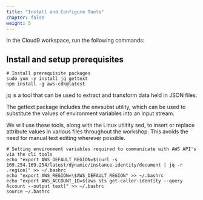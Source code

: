 ```yaml
---
title: "Install and Configure Tools"
chapter: false
weight: 5
---
```


In the Cloud9 workspace, run the following commands:

## Install and setup prerequisites

```
# Install prerequisite packages
sudo yum -y install jq gettext
npm install -g aws-cdk@latest
```
jq is a tool that can be used to extract and transform data held in JSON files.

The gettext package includes the envsubst utility, which can be used to substitute the values of environment variables into an input stream.

We will use these tools, along with the Linux utiltity sed, to insert or replace attribute values in various files throughout the workshop. This avoids the need for manual text editing wherever possible.

```
# Setting environment variables required to communicate with AWS API's via the cli tools
echo "export AWS_DEFAULT_REGION=$(curl -s 169.254.169.254/latest/dynamic/instance-identity/document | jq -r .region)" >> ~/.bashrc
echo "export AWS_REGION=\$AWS_DEFAULT_REGION" >> ~/.bashrc
echo "export AWS_ACCOUNT_ID=$(aws sts get-caller-identity --query Account --output text)" >> ~/.bashrc
source ~/.bashrc
```
